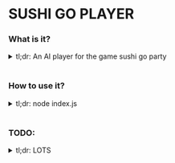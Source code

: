 # SUSHI GO PLAYER

### What is it?
<details>
  <summary>
    tl;dr: An AI player for the game sushi go party
  </summary>
  <br />

  It has a number of models that describe, execute, evaluate, and understand the mechanics of playing the game Sushi Go Party!

  It contains the following classes of behaviour:

  | Model | method | Description |
  | :---------------: | :--------------- | :--------------- |
  | Deck | draw(drawNumber) | Draws x number of cards from the deck |
  |  | returnCards(cards) | Returns given cards to the deck |
  |  | topUpDesserts(Params) => remainingDesserts | Add proper amount of dessert cards to the deck |
  | GameState | playATurn() | All players play and pass cards, turn incremented |
  |  | playAllTurns() | All players play and pass cards until hands empty |
  |  | playARound() | All rounds played, scores assigned, hands reset, round incremented, turn reset |
  |  | playAGame() | Three rounds played, winner declared |
  | Card | flip() | Flip card over, used in some actions |
  |  | reset() | Reset all user-input card values to default |
  |  | play(allCardsPlayed) | Evaluate execution of playing a card, returns that card |
  |  | setScore() | Set the card's score to be a value, usually a number |
  | Player | setHand(cards) | Set the players hand to equal those cards |
  |  | setNeighbors(lID, rID) | Set L & R neighbor ids |
  |  | preparePlay() | Assigns cardToPlay and cardsToPass based on ai sorting algo |
  |  | playCard(evaluatePlay) | Plays the best card, and evaluates if it was effected by any other player's played card |
  |  | passCards() | Passes all other non-played cards |
  |  | getCardsByName(name) | Gets all cards of the specified name in the desserts/playedCards for this player |
  |  | scoreBoard(round, gameType, allBoardStates) | Scores all played cards for x round |
  |  | resetRound() | Clear played cards, and store played desserts at end of round |

  These classes have the following state shape:

  | Model | state | Description |
  | :---------------: | :--------------- | :--------------- |
  | Deck | cards | Array of unique cards in the deck |
  | GameState | cards | Cards & leftover dessert cards stored |
  |  | cards.dessertCards | Storage of the unused dessert cards |
  |  | cards.deck | Storage of deck cards not in hand or played on board |
  |  | players | Storage of players in the game |
  |  | winner | Locked in at the end of a game as the winning player |
  |  | gameType | cardType: [selected types] game type storage |
  |  | round = 1 | Storage of the round currently being played |
  |  | turn = 1 | Storage of the turn currently being played |
  | Card | id | unique card id |
  |  | name | Name of the card |
  |  | name | Name of the card subtype _(salmon nigiri)_ |
  |  | color | Few word description of the semi-unique color _(used in scoring sparingly)_ |
  |  | shapes | key:value store of shape + count |
  |  | value | Value calc function, or simple number |
  |  | isDessert | Boolean for if this card is a dessert card |
  | Player | id | Unique player id |
  |  | hand | Array of cards in the player's hand |
  |  | cardToPlay | Card ready to play |
  |  | loggingEnabled | Append events to a fixed-width log buffer |
  |  | history | Fixed width logging text blob, good for debugging |
  |  | cardsToPass | Cards ready to be passed to the neighbor |
  |  | scoringAlgorithm | Return hand sorted from best to worst; given hand & boardstates |
  |  | boardState | Properties between the player and other board states |
  |  | boardState.score | The player's score |
  |  | boardState.round | The current round, maybe useful in the scoring algo |
  |  | boardState.desserts | The desserts played by the player previously |
  |  | boardState.neighbors | [L, R] neighbor ids for passing cards |
  |  | boardState.playedCards | Cards played during this round |


  `index.js` calls the `setup` function, that instantiates a GameState with players, cards, and things like turn/round stored within. From there, playing is easy!

</details>
<br/>

### How to use it?
<details>
  <summary>
    tl;dr: node index.js
  </summary>
  <br />

  `node index.js` will output a winner, and their score.

  `watch -n 0.1 node index.js` is also pretty cool _(assuming you've done `brew install watch`, or `apt-get install watch`)_, as you can watch it run random games 10x a second.

  right now, it's just a jumping off point, much more work must be done.

  ### THE END GOAL IS THUS:
  To make a working copy of sushi-go-party that anyone with *some* experience in JS can play with. I want people to put forth their best `scoringAlgorithm` **and that's it**. Those scoring algos are then what's used to hold AI competitions!

  The scoring algo is also *dead simple*. It takes in a hand, _(and the state of the board that turn)_, and returns a sorted hand, from best to worst. **that's it**.

  All it takes to be a competitor is using that information to choose the best cards possible! To me, it's far more interesting of a play space than other Bayesian AI competitions I've seen done, and nearly as simple to get into!

</details>
<br/>

### TODO:
<details>
<summary>tl;dr: LOTS</summary>
<br />

  #### MUST HAVE:
  1. Scoring algorithm is **fully random.** not ideal
  2. Players unable to activate specials that have been previously played
  3. players with different AI unable to be passed in to the `setup` function
  4. Evaluating score is not done
      1. include `special` scoring
  5. Evaluating `play`
      1. keep props passing shape upgrades from `value`
      2. specials

  ### TESTS TO DO:
  1. appetizers
      1. misoSoup
      1. dumpling
      1. tofu
      1. sashimi
      1. eel
      1. tempura

  2. dessert
      1. setup
      1. greenTeaIceCream
      1. pudding
      1. fruit

  4. special
      1. specialOrder
      1. chopsticks
      1. takeoutBox
      1. soySauce
      1. wasabi
      1. spoon
      1. menu
      1. tea

</details>
<br/>